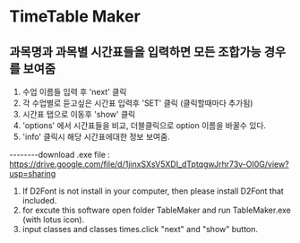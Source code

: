 # TimeTable Maker
## 과목명과 과목별 시간표들을 입력하면 모든 조합가능 경우를 보여줌

1. 수업 이름들 입력 후 'next' 클릭
2. 각 수업별로 듣고싶은 시간표 입력후 'SET' 클릭 (클릭할때마다 추가됨)
3. 시간표 탭으로 이동후 'show' 클릭
4. 'options' 에서 시간표들을 비교, 더블클릭으로 option 이름을 바꿀수 있다.
5. 'info' 클릭시 해당 시간표에대한 정보 보여줌.


--------download .exe file : https://drive.google.com/file/d/1jinxSXsV5XDI_dTptqgwJrhr73v-OI0G/view?usp=sharing

1. If D2Font is not install in your computer, then please install D2Font that included.
2. for excute this software open folder TableMaker and run TableMaker.exe (with lotus icon).
3. input classes and classes times.click "next" and "show" button.

